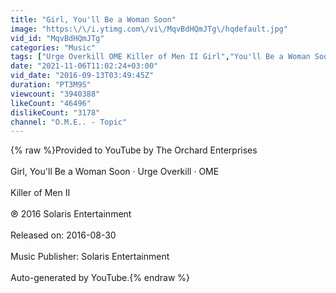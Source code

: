 ```yaml
---
title: "Girl, You'll Be a Woman Soon"
image: "https:\/\/i.ytimg.com\/vi\/MqvBdHQmJTg\/hqdefault.jpg"
vid_id: "MqvBdHQmJTg"
categories: "Music"
tags: ["Urge Overkill OME Killer of Men II Girl","You'll Be a Woman Soon"]
date: "2021-11-06T11:02:24+03:00"
vid_date: "2016-09-13T03:49:45Z"
duration: "PT3M9S"
viewcount: "3940388"
likeCount: "46496"
dislikeCount: "3178"
channel: "O.M.E.. - Topic"
---
```

{% raw %}Provided to YouTube by The Orchard Enterprises<br /><br />Girl, You'll Be a Woman Soon · Urge Overkill · OME<br /><br />Killer of Men II<br /><br />℗ 2016 Solaris Entertainment<br /><br />Released on: 2016-08-30<br /><br />Music Publisher: Solaris Entertainment<br /><br />Auto-generated by YouTube.{% endraw %}
